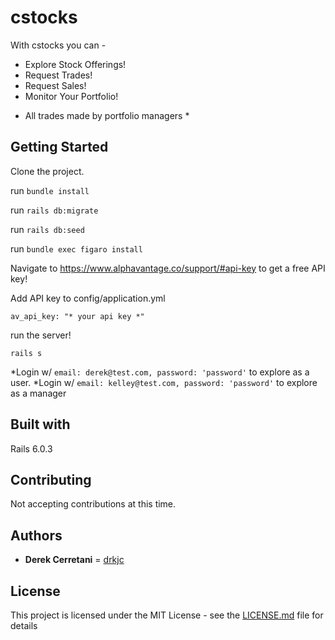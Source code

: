 # cstocks

With cstocks you can - 

- Explore Stock Offerings!
- Request Trades!
- Request Sales!
- Monitor Your Portfolio!

* All trades made by portfolio managers *

## Getting Started 

Clone the project. 

run 
```bundle install```

run 
```rails db:migrate```

run 
```rails db:seed```

run 
```bundle exec figaro install```

Navigate to https://www.alphavantage.co/support/#api-key to get a free API key!

Add API key to config/application.yml

```av_api_key: "* your api key *"```

run the server! 

```rails s```

*Login w/ ```email: derek@test.com, password: 'password'``` to explore as a user.
*Login w/ ```email: kelley@test.com, password: 'password'``` to explore as a manager

## Built with 

Rails 6.0.3

## Contributing

Not accepting contributions at this time.

## Authors

* **Derek Cerretani** = [drkjc](https://github.com/drkjc)

## License

This project is licensed under the MIT License - see the [LICENSE.md](LICENSE.md) file for details
